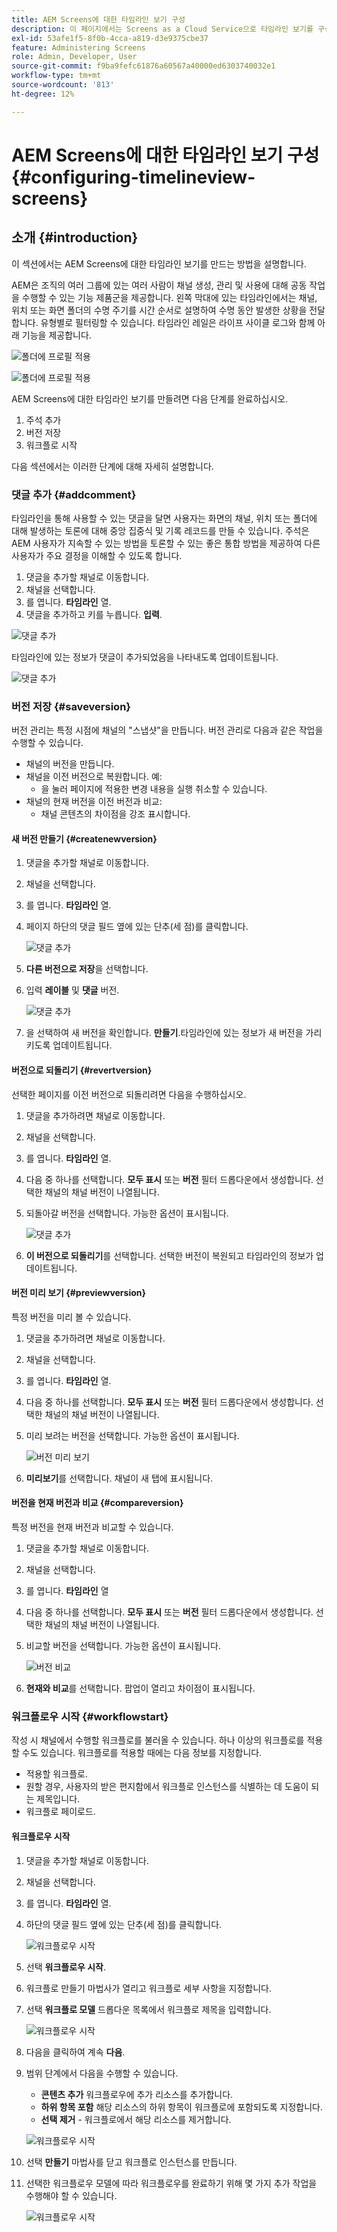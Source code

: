 ```yaml
---
title: AEM Screens에 대한 타임라인 보기 구성
description: 이 페이지에서는 Screens as a Cloud Service으로 타임라인 보기를 구성하는 방법에 대해 설명합니다.
exl-id: 53afe1f5-8f0b-4cca-a819-d3e9375cbe37
feature: Administering Screens
role: Admin, Developer, User
source-git-commit: f9ba9fefc61876a60567a40000ed6303740032e1
workflow-type: tm+mt
source-wordcount: '813'
ht-degree: 12%

---
```


# AEM Screens에 대한 타임라인 보기 구성 {#configuring-timelineview-screens}

## 소개 {#introduction}

이 섹션에서는 AEM Screens에 대한 타임라인 보기를 만드는 방법을 설명합니다.

AEM은 조직의 여러 그룹에 있는 여러 사람이 채널 생성, 관리 및 사용에 대해 공동 작업을 수행할 수 있는 기능 제품군을 제공합니다.
왼쪽 막대에 있는 타임라인에서는 채널, 위치 또는 화면 폴더의 수명 주기를 시간 순서로 설명하여 수명 동안 발생한 상황을 전달합니다. 유형별로 필터링할 수 있습니다.
타임라인 레일은 라이프 사이클 로그와 함께 아래 기능을 제공합니다.

![폴더에 프로필 적용](/help/screens-cloud/assets/configure/Screens-timeline1.jpg)

![폴더에 프로필 적용](/help/screens-cloud/assets/configure/screens-timeline2.jpg)

AEM Screens에 대한 타임라인 보기를 만들려면 다음 단계를 완료하십시오.

1. 주석 추가
1. 버전 저장
1. 워크플로 시작

다음 섹션에서는 이러한 단계에 대해 자세히 설명합니다.

### 댓글 추가 {#addcomment}

타임라인을 통해 사용할 수 있는 댓글을 달면 사용자는 화면의 채널, 위치 또는 폴더에 대해 발생하는 토론에 대해 중앙 집중식 및 기록 레코드를 만들 수 있습니다.
주석은 AEM 사용자가 지속할 수 있는 방법을 토론할 수 있는 좋은 통합 방법을 제공하여 다른 사용자가 주요 결정을 이해할 수 있도록 합니다.

1. 댓글을 추가할 채널로 이동합니다.
1. 채널을 선택합니다.
1. 를 엽니다. **타임라인** 열.
1. 댓글을 추가하고 키를 누릅니다. **입력**.

![댓글 추가](/help/screens-cloud/assets/configure/screen-timeline3.jpg)

타임라인에 있는 정보가 댓글이 추가되었음을 나타내도록 업데이트됩니다.

![댓글 추가](/help/screens-cloud/assets/configure/screens-timeline4.jpg)

### 버전 저장 {#saveversion}

버전 관리는 특정 시점에 채널의 &quot;스냅샷&quot;을 만듭니다. 버전 관리로 다음과 같은 작업을 수행할 수 있습니다.
* 채널의 버전을 만듭니다.
* 채널을 이전 버전으로 복원합니다. 예:
   * 을 눌러 페이지에 적용한 변경 내용을 실행 취소할 수 있습니다.
* 채널의 현재 버전을 이전 버전과 비교:
   * 채널 콘텐츠의 차이점을 강조 표시합니다.


#### 새 버전 만들기 {#createnewversion}

1. 댓글을 추가할 채널로 이동합니다.
1. 채널을 선택합니다.
1. 를 엽니다. **타임라인** 열.
1. 페이지 하단의 댓글 필드 옆에 있는 단추(세 점)를 클릭합니다.

   ![댓글 추가](/help/screens-cloud/assets/configure/screens-timeline5.jpg)

1. **다른 버전으로 저장**&#x200B;을 선택합니다.
1. 입력 **레이블** 및 **댓글** 버전.

   ![댓글 추가](/help/screens-cloud/assets/configure/screens-timeline6.jpg)

1. 을 선택하여 새 버전을 확인합니다. **만들기**.타임라인에 있는 정보가 새 버전을 가리키도록 업데이트됩니다.

#### 버전으로 되돌리기 {#revertversion}

선택한 페이지를 이전 버전으로 되돌리려면 다음을 수행하십시오.

1. 댓글을 추가하려면 채널로 이동합니다.
1. 채널을 선택합니다.
1. 를 엽니다. **타임라인** 열.
1. 다음 중 하나를 선택합니다. **모두 표시** 또는 **버전** 필터 드롭다운에서 생성합니다. 선택한 채널의 채널 버전이 나열됩니다.
1. 되돌아갈 버전을 선택합니다. 가능한 옵션이 표시됩니다.

   ![댓글 추가](/help/screens-cloud/assets/configure/screens-timeline7.jpg)

1. **이 버전으로 되돌리기**&#x200B;를 선택합니다. 선택한 버전이 복원되고 타임라인의 정보가 업데이트됩니다.

#### 버전 미리 보기 {#previewversion}

특정 버전을 미리 볼 수 있습니다.

1. 댓글을 추가하려면 채널로 이동합니다.
1. 채널을 선택합니다.
1. 를 엽니다. **타임라인** 열.
1. 다음 중 하나를 선택합니다. **모두 표시** 또는 **버전** 필터 드롭다운에서 생성합니다. 선택한 채널의 채널 버전이 나열됩니다.
1. 미리 보려는 버전을 선택합니다. 가능한 옵션이 표시됩니다.

   ![버전 미리 보기](/help/screens-cloud/assets/configure/screens-timeline8.jpg)

1. **미리보기**&#x200B;를 선택합니다. 채널이 새 탭에 표시됩니다.

#### 버전을 현재 버전과 비교 {#compareversion}

특정 버전을 현재 버전과 비교할 수 있습니다.

1. 댓글을 추가할 채널로 이동합니다.
1. 채널을 선택합니다.
1. 를 엽니다. **타임라인** 열
1. 다음 중 하나를 선택합니다. **모두 표시** 또는 **버전** 필터 드롭다운에서 생성합니다. 선택한 채널의 채널 버전이 나열됩니다.
1. 비교할 버전을 선택합니다. 가능한 옵션이 표시됩니다.

   ![버전 비교](/help/screens-cloud/assets/configure/screens-timeline9.jpg)

1. **현재와 비교**&#x200B;를 선택합니다. 팝업이 열리고 차이점이 표시됩니다.

### 워크플로우 시작 {#workflowstart}

작성 시 채널에서 수행할 워크플로를 불러올 수 있습니다. 하나 이상의 워크플로를 적용할 수도 있습니다.
워크플로를 적용할 때에는 다음 정보를 지정합니다.

* 적용할 워크플로.
* 원할 경우, 사용자의 받은 편지함에서 워크플로 인스턴스를 식별하는 데 도움이 되는 제목입니다.
* 워크플로 페이로드.

#### 워크플로우 시작

1. 댓글을 추가할 채널로 이동합니다.
1. 채널을 선택합니다.
1. 를 엽니다. **타임라인** 열.
1. 하단의 댓글 필드 옆에 있는 단추(세 점)를 클릭합니다.

   ![워크플로우 시작](/help/screens-cloud/assets/configure/screens-timeline10.jpg)

1. 선택 **워크플로우 시작**.
1. 워크플로 만들기 마법사가 열리고 워크플로 세부 사항을 지정합니다.
1. 선택 **워크플로 모델** 드롭다운 목록에서 워크플로 제목을 입력합니다.

   ![워크플로우 시작](/help/screens-cloud/assets/configure/screens-timeline11.jpg)

1. 다음을 클릭하여 계속 **다음**.
1. 범위 단계에서 다음을 수행할 수 있습니다.
   * **콘텐츠 추가** 워크플로우에 추가 리소스를 추가합니다.
   * **하위 항목 포함** 해당 리소스의 하위 항목이 워크플로에 포함되도록 지정합니다.
   * **선택 제거** - 워크플로에서 해당 리소스를 제거합니다.

   ![워크플로우 시작](/help/screens-cloud/assets/configure/screens-timeline12.jpg)

1. 선택 **만들기** 마법사를 닫고 워크플로 인스턴스를 만듭니다.
1. 선택한 워크플로우 모델에 따라 워크플로우를 완료하기 위해 몇 가지 추가 작업을 수행해야 할 수 있습니다.

   ![워크플로우 시작](/help/screens-cloud/assets/configure/screens-timeline13.jpg)

